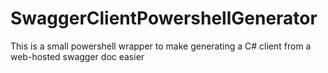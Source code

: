 # SwaggerClientPowershellGenerator
This is a small powershell wrapper to make generating a C# client from a web-hosted swagger doc easier 
